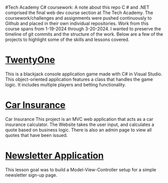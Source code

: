 
#Tech Academy C# coursework: A note about this repo
C # and .NET comprised the final web dev course section at The Tech Academy. 
The coursework/challenges and assignments were pushed continuously to Github and placed in their own individual repositories. Work from this course spans from 1-19-2024 through 3-20-2024. 
I wanted to preserve the timeline of git commits and the structure of the work.
Below are a few of the projects to highlight some of the skills and lessons covered.


# [TwentyOne](https://github.com/SarahIrons/TwentyOne) 

This is a blackjack console application game made with C# in Visual Studio. 
This object-oriented application features a class that handles the game logic. It includes multiple players and betting functionality.


# [Car Insurance](https://github.com/SarahIrons/CarInsurance)
Car Insurance This project is an MVC web application that acts as a car insurance calculator. The Website takes the user input, and calculates a quote based on business logic. There is also an admin page to view all quotes that have been issued.

# [Newsletter Application](https://github.com/SarahIrons/NewsletterApplicationMVC)
This lesson goal was to build a Model-View-Controller setup for a simple newsletter sign-up page. 

